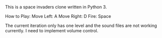 This is a space invaders clone written in Python 3. 

How to Play:
Move Left: A
Move Right: D
Fire: Space

The current iteration only has one level and the sound files are not working currently. I need to implement volume control.
